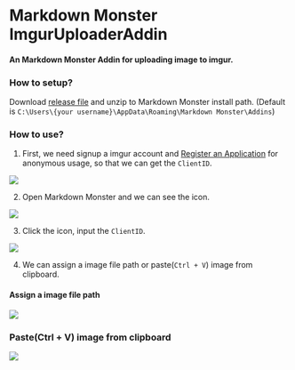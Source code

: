 # Markdown Monster ImgurUploaderAddin

#### An Markdown Monster Addin for uploading image to imgur.

### How to setup?

Download [release file](https://github.com/supershowwei/markdownmonster.imguruploaderaddin/releases) and unzip to Markdown Monster install path. (Default is `C:\Users\{your username}\AppData\Roaming\Markdown Monster\Addins`)

### How to use?

1. First, we need signup a imgur account and [Register an Application](https://api.imgur.com/oauth2/addclient) for anonymous usage, so that we can get the `ClientID`.

![](https://i.imgur.com/79GhFX0.png)

2. Open Markdown Monster and we can see the icon.

![](https://i.imgur.com/heDec84.png)

3. Click the icon, input the `ClientID`.

![](https://i.imgur.com/KhFs6BX.png)

4. We can assign a image file path or paste(`Ctrl + V`) image from clipboard.

#### Assign a image file path

![](https://i.imgur.com/qEF2Kt2.gif)

### Paste(Ctrl + V) image from clipboard

![](https://i.imgur.com/osE1JAg.gifv)
